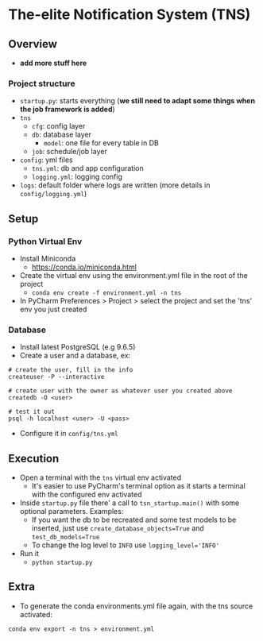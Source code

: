 # The-elite Notification System (TNS)

## Overview

- **add more stuff here**

### Project structure

- `startup.py`: starts everything (**we still need to adapt some things when
the job framework is added**)
- `tns`
    - `cfg`: config layer
    - `db`: database layer
        - `model`: one file for every table in DB
    - `job`: schedule/job layer
- `config`: yml files
    - `tns.yml`: db and app configuration
    - `logging.yml`: logging config    
- `logs`: default folder where logs are written (more details
in `config/logging.yml`)


## Setup

### Python Virtual Env

- Install Miniconda
    - https://conda.io/miniconda.html
- Create the virtual env using the environment.yml file in the root of 
the project
    - `conda env create -f environment.yml -n tns`
- In PyCharm Preferences > Project > select the project and set the 'tns' 
    env you just created

### Database

- Install latest PostgreSQL (e.g 9.6.5)
- Create a user and a database, ex:

```
# create the user, fill in the info
createuser -P --interactive

# create user with the owner as whatever user you created above
createdb -O <user>

# test it out
psql -h localhost <user> -U <pass>
```

- Configure it in `config/tns.yml`

## Execution

- Open a terminal with the `tns` virtual env activated
    - It's easier to use PyCharm's terminal option as it starts a terminal
with the configured env activated
- Inside `startup.py` file there' a call to `tsn_startup.main()` with 
some optional parameters. Examples:
    - If you want the db to be recreated and some test models to be inserted, 
just use `create_database_objects=True` and `test_db_models=True`
    - To change the log level to `INFO` use `logging_level='INFO'`
- Run it
    - `python startup.py`
  
## Extra

- To generate the conda environments.yml file again, with 
the tns source activated:

`conda env export -n tns > environment.yml`


